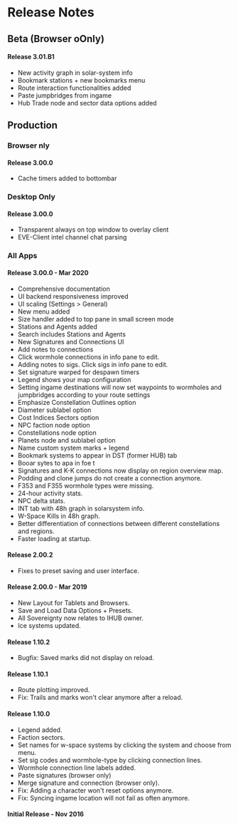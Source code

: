 # Release Notes

## Beta (Browser oOnly)
#### Release 3.01.B1 
- New activity graph in solar-system info
- Bookmark stations + new bookmarks menu
- Route interaction functionalities added
- Paste jumpbridges from ingame
- Hub Trade node and sector data options added

## Production
### Browser nly
#### Release 3.00.0
- Cache timers added to bottombar 


### Desktop Only
#### Release 3.00.0
- Transparent always on top window to overlay client
- EVE-Client intel channel chat parsing


### All Apps
#### Release 3.00.0 - Mar 2020
- Comprehensive documentation
- UI backend responsiveness improved
- UI scaling (Settings > General)
- New menu added
- Size handler added to top pane in small screen mode
- Stations and Agents added
- Search includes Stations and Agents
- New Signatures and Connections UI
- Add notes to connections
- Click wormhole connections in info pane to edit.
- Adding notes to sigs. Click sigs in info pane to edit.
- Set signature warped for despawn timers
- Legend shows your map configuration
- Setting ingame destinations will now set waypoints to wormholes and jumpbridges according to your route settings
- Emphasize Constellation Outlines option
- Diameter sublabel option
- Cost Indices Sectors option
- NPC faction node option
- Constellations node option
- Planets node and sublabel option
- Name custom system marks + legend
- Bookmark systems to appear in DST (former HUB) tab
- Booar sytes to apa in  foe  t
- Signatures and K-K connections now display on region overview map.
- Podding and clone jumps do not create a connection anymore.
- F353 and F355 wormhole types were missing.
- 24-hour activity stats.
- NPC delta stats.
- INT tab with 48h graph in solarsystem info.
- W-Space Kills in 48h graph.
- Better differentiation of connections between different constellations and regions.
- Faster loading at startup.

#### Release 2.00.2
- Fixes to preset saving and user interface.

#### Release 2.00.0 - Mar 2019
- New Layout for Tablets and Browsers.
- Save and Load Data Options + Presets.
- All Sovereignty now relates to IHUB owner.
- Ice systems updated.

#### Release 1.10.2
- Bugfix: Saved marks did not display on reload.

#### Release 1.10.1
- Route plotting improved.
- Fix: Trails and marks won't clear anymore after a reload.

#### Release 1.10.0
- Legend added.
- Faction sectors.
- Set names for w-space systems by clicking the system and choose from menu.
- Set sig codes and wormhole-type by clicking connection lines.
- Wormhole connection line labels added.
- Paste signatures (browser only)
- Merge signature and connection (browser only).
- Fix: Adding a character won't reset options anymore.
- Fix: Syncing ingame location will not fail as often anymore.

#### Initial Release - Nov 2016

<!--stackedit_data:
eyJoaXN0b3J5IjpbLTU5OTY5OTk2NCwxNjkxMTIzNzA0LDExNT
UxMzM5ODQsLTExMTE3NjA5NjEsMzE1NTk3NjYzLDk5OTUxNDM4
MywyMDI5MzAyMDUzLC0zNzgxNTA5NTcsLTgwMTE1MDQ4MSwyMT
E4MDg4ODcsNjM5NjcxMjMsNzc4MjkxNjUxLC0xOTQ4MjM3MTg0
XX0=
-->